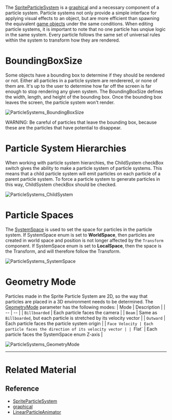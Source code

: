 The [SpriteParticleSystem](https://github.com/ArendDanielek/ZeroDocsTest/blob/master/code_reference/class_reference/spriteparticlesystem.markdown) is a [graphical](https://github.com/ArendDanielek/ZeroDocsTest/blob/master/code_reference/class_reference/graphical.markdown) and a necessary component of a particle system.  Particle systems not only provide a simple interface for applying visual effects to an object, but are more efficient than spawning the equivalent [game objects](https://github.com/ArendDanielek/ZeroDocsTest/blob/master/zero_editor_documentation/zeromanual/architecture/cogs/gameobjectsconcept.markdown) under the same conditions.  When editing particle systems, it is important to note that no one particle has unqiue logic in the same system. Every particle follows the same set of universal rules within the system to transform how they are rendered.

 # BoundingBoxSize
Some objects have a bounding box to determine if they should be rendered or not.  Either all particles in a particle system are renderered, or none of them are.  It's up to the user to determine how far off the screen is far enough to stop rendering any given system.  The BoundingBoxSize  defines the width, length, and height of the bounding box.  Once the bounding box leaves the screen, the particle system won't render.



![ParticleSystems_BoundingBoxSize](https://media.githubusercontent.com/media/zeroengineteam/ZeroFiles/master/doc_files/47864.gif)


WARNING:  Be careful of particles that leave the bounding box, because these are the particles that have potential to disappear.

 # Particle System Hierarchies
When working with particle system hierarchies, the ChildSystem checkBox switch gives the ability to make a particle system of particle systems.  This means that a child particle system will emit particles on each particle of a parent particle system.  To force a particle system to generate particles in this way, ChildSystem checkBox should be checked.



![ParticleSystems_ChildSystem](https://media.githubusercontent.com/media/zeroengineteam/ZeroFiles/master/doc_files/46652.gif)


 # Particle Spaces
The [SystemSpace](https://github.com/ArendDanielek/ZeroDocsTest/blob/master/code_reference/enum_reference.markdown#systemspace) is used to set the space for particles in the particle system.  If SystemSpace enum is set to **WorldSpace**, then particles are created in world space and position is not longer affected by the `Transform` component.  If SystemSpace enum is set to **LocalSpace**, then the space is the Transform, and will therefore follow the Transform.



![ParticleSystems_SystemSpace](https://media.githubusercontent.com/media/zeroengineteam/ZeroFiles/master/doc_files/47862.gif)


 # Geometry Mode
Particles made in the Sprite Particle System are 2D, so the way that particles are placed in a 3D environment needs to be determined.  The [GeometryMode](https://github.com/ArendDanielek/ZeroDocsTest/blob/master/code_reference/enum_reference.markdown#spriteparticlegeometrymode) parameter has the following modes:
| Mode | Description |
| -- | -- |
| `Billboarded` | Each particle faces the camera |
| `Beam` | Same as `Billboarded`, but each particle is stretched by its velocity vector |
| `Outward` | Each particle faces the particle system origin |
| `Face Velocity | Each particle faces the direction of its velocity vector |
| `Flat` | Each particle faces the SystemSpace enum Z-axis |



![ParticleSystems_GeometryMode](https://media.githubusercontent.com/media/zeroengineteam/ZeroFiles/master/doc_files/46660.gif)


---

 # Related Material
 ## Reference
- [SpriteParticleSystem](https://github.com/ArendDanielek/ZeroDocsTest/blob/master/code_reference/class_reference/spriteparticlesystem.markdown)
- [graphical](https://github.com/ArendDanielek/ZeroDocsTest/blob/master/code_reference/class_reference/graphical.markdown)
- [LinearParticleAnimator](https://github.com/ArendDanielek/ZeroDocsTest/blob/master/code_reference/class_reference/linearparticleanimator.markdown) 
  
  
  
  
  
  
  

 
